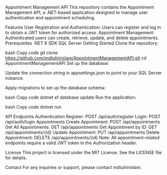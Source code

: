 Appointment Management API
This repository contains the Appointment Management API, a .NET-based application designed to manage user authentication and appointment scheduling.

Features
User Registration and Authentication: Users can register and log in to obtain a JWT token for authorized access.
Appointment Management: Authenticated users can create, retrieve, update, and delete appointments.
Prerequisites
.NET 6 SDK
SQL Server
Getting Started
Clone the repository:

bash
Copy code
git clone https://github.com/mdtuhinislam/AppointmentManagementAPI.git
cd AppointmentManagementAPI
Set up the database:

Update the connection string in appsettings.json to point to your SQL Server instance.

Apply migrations to set up the database schema:

bash
Copy code
dotnet ef database update
Run the application:

bash
Copy code
dotnet run

API Endpoints
Authentication
Register: POST /api/auth/register
Login: POST /api/auth/login
Appointments
Create Appointment: POST /api/appointments
Get All Appointments: GET /api/appointments
Get Appointment by ID: GET /api/appointments/{id}
Update Appointment: PUT /api/appointments
Delete Appointment: DELETE /api/appointments/{id}
Note: All appointment-related endpoints require a valid JWT token in the Authorization header.

License
This project is licensed under the MIT License. See the LICENSE file for details.

Contact
For any inquiries or support, please contact mdtuhinislam.
